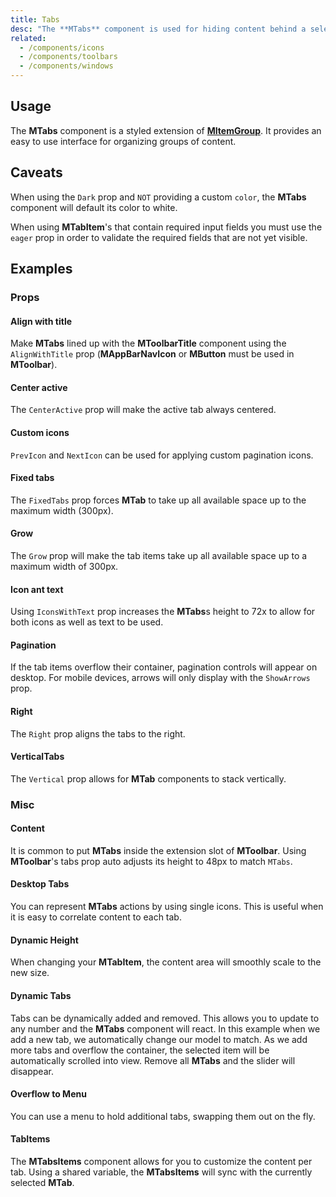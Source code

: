 ```yaml
---
title: Tabs
desc: "The **MTabs** component is used for hiding content behind a selectable item. This can also be used as a pseudo-navigation for a page, where the tabs are links and the tab-items are the content."
related:
  - /components/icons
  - /components/toolbars
  - /components/windows
---
```


## Usage

The **MTabs** component is a styled extension of [**MItemGroup**](/components/item-groups). It provides an easy to use
interface for organizing groups of content.

<tabs-usage></tabs-usage>

## Caveats

<!--alert:warning--> 
When using the `Dark` prop and `NOT` providing a custom `color`, the **MTabs** component will default its color to white.
<!--alert:warning--> 

<!--alert:warning--> 
When using **MTabItem**'s that contain required input fields you must use the `eager` prop in order to validate the required fields that are not yet visible.
<!--alert:warning--> 

## Examples

### Props

#### Align with title

Make **MTabs** lined up with the **MToolbarTitle** component using the `AlignWithTitle` prop (**MAppBarNavIcon**
or **MButton** must be used in **MToolbar**).

<masa-example file="Examples.tabs.AlignWithTitle"></masa-example>

#### Center active

The `CenterActive` prop will make the active tab always centered.

<masa-example file="Examples.tabs.CenterActive"></masa-example>

#### Custom icons

`PrevIcon` and `NextIcon` can be used for applying custom pagination icons.

<masa-example file="Examples.tabs.CustomIcons"></masa-example>

#### Fixed tabs

The `FixedTabs` prop forces **MTab** to take up all available space up to the maximum width (300px).

<masa-example file="Examples.tabs.FixedTabs"></masa-example>

#### Grow

The `Grow` prop will make the tab items take up all available space up to a maximum width of 300px.

<masa-example file="Examples.tabs.Grow"></masa-example>

#### Icon ant text

Using `IconsWithText` prop increases the **MTabs**s height to 72x to allow for both icons as well as text to be used.

<masa-example file="Examples.tabs.IconAndText"></masa-example>

#### Pagination

If the tab items overflow their container, pagination controls will appear on desktop. For mobile devices, arrows will
only display with the `ShowArrows` prop.

<masa-example file="Examples.tabs.Pagination"></masa-example>

#### Right

The `Right` prop aligns the tabs to the right.

<masa-example file="Examples.tabs.Right"></masa-example>

#### VerticalTabs

The `Vertical` prop allows for **MTab** components to stack vertically.

<masa-example file="Examples.tabs.VerticalTabs"></masa-example>

### Misc

#### Content

It is common to put **MTabs** inside the extension slot of **MToolbar**. Using **MToolbar**'s tabs prop auto adjusts its height to 48px to match `MTabs`.

<masa-example file="Examples.tabs.Content"></masa-example>

#### Desktop Tabs

You can represent **MTabs** actions by using single icons. This is useful when it is easy to correlate content to each tab.

<masa-example file="Examples.tabs.DesktopTabs"></masa-example>

#### Dynamic Height

When changing your **MTabItem**, the content area will smoothly scale to the new size.

<masa-example file="Examples.tabs.DynamicHeight"></masa-example>

#### Dynamic Tabs

Tabs can be dynamically added and removed. This allows you to update to any number and the **MTabs** component will react. In this example when we add a new tab, we automatically change our model to match. As we add more tabs and overflow the container, the selected item will be automatically scrolled into view. Remove all **MTabs** and the slider will disappear.

<masa-example file="Examples.tabs.DynamicTabs"></masa-example>

#### Overflow to Menu

You can use a menu to hold additional tabs, swapping them out on the fly.

<masa-example file="Examples.tabs.OverflowToMenu"></masa-example>

#### TabItems

The **MTabsItems** component allows for you to customize the content per tab. Using a shared variable, the **MTabsItems** will sync with the currently selected **MTab**.

<masa-example file="Examples.tabs.TabItems"></masa-example>
